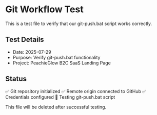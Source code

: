 # Git Workflow Test

This is a test file to verify that our git-push.bat script works correctly.

## Test Details
- Date: 2025-07-29
- Purpose: Verify git-push.bat functionality
- Project: PeachieGlow B2C SaaS Landing Page

## Status
✅ Git repository initialized
✅ Remote origin connected to GitHub
✅ Credentials configured
🔄 Testing git-push.bat script

This file will be deleted after successful testing.
